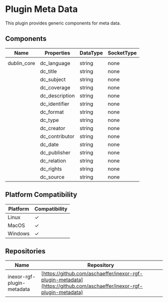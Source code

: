 # Plugin Meta Data

This plugin provides generic components for meta data.

## Components

| Name         | Properties     | DataType | SocketType |
|--------------|----------------|----------|------------|
|              |
| dublin_core  | dc_language    | string   | none       |
|              | dc_title       | string   | none       |
|              | dc_subject     | string   | none       |
|              | dc_coverage    | string   | none       |
|              | dc_description | string   | none       |
|              | dc_identifier  | string   | none       |
|              | dc_format      | string   | none       |
|              | dc_type        | string   | none       |
|              | dc_creator     | string   | none       |
|              | dc_contributor | string   | none       |
|              | dc_date        | string   | none       |
|              | dc_publisher   | string   | none       |
|              | dc_relation    | string   | none       |
|              | dc_rights      | string   | none       |
|              | dc_source      | string   | none       |

## Platform Compatibility

| Platform | Compatibility |
|----------|---------------|
| Linux    | ✓             |
| MacOS    | ✓             |
| Windows  | ✓             |

## Repositories

| Name                       | Repository                                                                                                            |
|----------------------------|-----------------------------------------------------------------------------------------------------------------------|
| inexor-rgf-plugin-metadata | [https://github.com/aschaeffer/inexor-rgf-plugin-metadata](https://github.com/aschaeffer/inexor-rgf-plugin-metadata)  |
